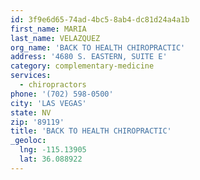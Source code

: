 ```yaml
---
id: 3f9e6d65-74ad-4bc5-8ab4-dc81d24a4a1b
first_name: MARIA
last_name: VELAZQUEZ
org_name: 'BACK TO HEALTH CHIROPRACTIC'
address: '4680 S. EASTERN, SUITE E'
category: complementary-medicine
services:
  - chiropractors
phone: '(702) 598-0500'
city: 'LAS VEGAS'
state: NV
zip: '89119'
title: 'BACK TO HEALTH CHIROPRACTIC'
_geoloc:
  lng: -115.13905
  lat: 36.088922
---
```

